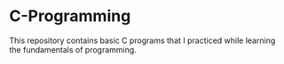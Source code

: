 # C-Programming

This repository contains basic C programs that I practiced while learning the fundamentals of programming.  
